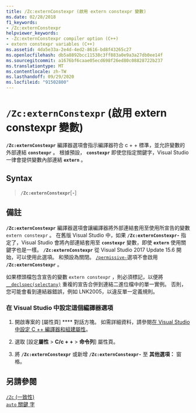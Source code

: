 ```yaml
---
title: /Zc:externConstexpr (啟用 extern constexpr 變數)
ms.date: 02/28/2018
f1_keywords:
- /Zc:externConstexpr
helpviewer_keywords:
- -Zc:externConstexpr compiler option (C++)
- extern constexpr variables (C++)
ms.assetid: 4da5e33a-2e4d-4ed2-8616-bd8f43265c27
ms.openlocfilehash: db5a8892bcc11538c3ff883a0e9a3a27db0ee14f
ms.sourcegitcommit: a1676bf6caae05ecd698f26ed80c08828722b237
ms.translationtype: MT
ms.contentlocale: zh-TW
ms.lasthandoff: 09/29/2020
ms.locfileid: "91502800"
---
```

# <a name="zcexternconstexpr-enable-extern-constexpr-variables"></a>`/Zc:externConstexpr` (啟用 extern constexpr 變數) 

**`/Zc:externConstexpr`** 編譯器選項會指示編譯器符合 c + + 標準，並允許變數的外部連結 **`constexpr`** 。 根據預設， **`constexpr`** 即使您指定關鍵字，Visual Studio 一律會提供變數內部連結 **`extern`** 。

## <a name="syntax"></a>Syntax

> **`/Zc:externConstexpr`**[**`-`**]

## <a name="remarks"></a>備註

**`/Zc:externConstexpr`** 編譯器選項會讓編譯器將外部連結套用至使用所宣告的變數 `extern constexpr` 。 在舊版 Visual Studio 中，如果 **`/Zc:externConstexpr-`** 指定了，Visual Studio 會將內部連結套用至 **`constexpr`** 變數，即使 **`extern`** 使用關鍵字也是一樣。 **`/Zc:externConstexpr`** 從 Visual Studio 2017 Update 15.6 開始，可以使用此選項。 和預設為關閉。 [`/permissive-`](permissive-standards-conformance.md)選項不會啟用 **`/Zc:externConstexpr`** 。

如果標頭檔包含宣告的變數 `extern constexpr` ，則必須標記，以便將 [`__declspec(selectany)`](../../cpp/selectany.md) 重複的宣告合併到連結二進位檔中的單一實例。 否則，您可能會看到連結器錯誤，例如 LNK2005，以違反單一定義規則。

### <a name="to-set-this-compiler-option-in-visual-studio"></a>在 Visual Studio 中設定這個編譯器選項

1. 開啟專案的 [屬性頁] **** 對話方塊。 如需詳細資料，請參閱[在 Visual Studio 中設定 C ++ 編譯器和組建屬性](../working-with-project-properties.md)。

1. 選取 [設定**屬性**  >  **C/c + +**  >  **命令列**] 屬性頁。

1. 將 **`/Zc:externConstexpr`** 或新增 **`/Zc:externConstexpr-`** 至 **其他選項：** 窗格。

## <a name="see-also"></a>另請參閱

[`/Zc` (一致性) ](zc-conformance.md)<br/>
[`auto` 關鍵 字](../../cpp/auto-cpp.md)
